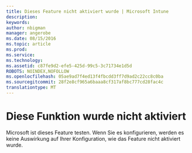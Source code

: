 ```yaml
---
title: Dieses Feature nicht aktiviert wurde | Microsoft Intune
description: 
keywords: 
author: nbigman
manager: angerobe
ms.date: 08/15/2016
ms.topic: article
ms.prod: 
ms.service: 
ms.technology: 
ms.assetid: c87fe9d2-efe5-425d-99c5-3c71734e1d5d
ROBOTS: NOINDEX,NOFOLLOW
ms.openlocfilehash: 05ae9ad7f4ed13f4fbcdd3ff7d9ad2c22cc8c0ba
ms.sourcegitcommit: 28f2e8cf965a6baaa8cf317af8bc777cd28fac4c
translationtype: MT
---
```

# Diese Funktion wurde nicht aktiviert
Microsoft ist dieses Feature testen. Wenn Sie es konfigurieren, werden es keine Auswirkung auf Ihrer Konfiguration, wie das Feature nicht aktiviert wurde.
